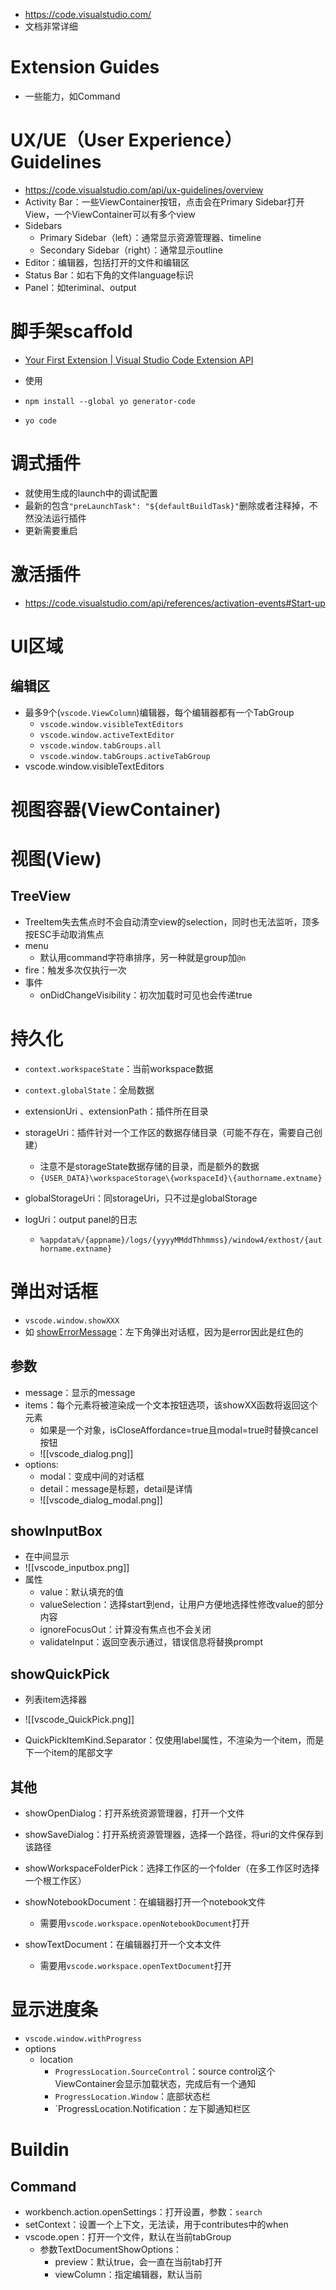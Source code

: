 
- https://code.visualstudio.com/
- 文档非常详细
# Extension Guides
- 一些能力，如Command

# UX/UE（User Experience）Guidelines
- https://code.visualstudio.com/api/ux-guidelines/overview
- Activity Bar：一些ViewContainer按钮，点击会在Primary Sidebar打开View，一个ViewContainer可以有多个view
- Sidebars
	- Primary Sidebar（left）：通常显示资源管理器、timeline
	- Secondary Sidebar（right）：通常显示outline
- Editor：编辑器，包括打开的文件和编辑区
- Status Bar：如右下角的文件language标识
- Panel：如teriminal、output


# 脚手架scaffold

- [Your First Extension | Visual Studio Code Extension API](https://code.visualstudio.com/api/get-started/your-first-extension)
- 使用

- `npm install --global yo generator-code`
- `yo code`

# 调式插件

- 就使用生成的launch中的调试配置
- 最新的包含`"preLaunchTask": "${defaultBuildTask}"`删除或者注释掉，不然没法运行插件
- 更新需要重启

# 激活插件
- https://code.visualstudio.com/api/references/activation-events#Start-up

# UI区域
## 编辑区
- 最多9个(`vscode.ViewColumn`)编辑器，每个编辑器都有一个TabGroup
	- `vscode.window.visibleTextEditors`  
	- `vscode.window.activeTextEditor`
	- `vscode.window.tabGroups.all`
	- `vscode.window.tabGroups.activeTabGroup`
- vscode.window.visibleTextEditors


# 视图容器(ViewContainer)

# 视图(View)
## TreeView
- TreeItem失去焦点时不会自动清空view的selection，同时也无法监听，顶多按ESC手动取消焦点
- menu
	- 默认用command字符串排序，另一种就是group加`@n`
- fire：触发多次仅执行一次
- 事件
	- onDidChangeVisibility：初次加载时可见也会传递true


# 持久化
- `context.workspaceState`：当前workspace数据
- `context.globalState`：全局数据

- extensionUri 、extensionPath：插件所在目录
- storageUri：插件针对一个工作区的数据存储目录（可能不存在，需要自己创建）
	- 注意不是storageState数据存储的目录，而是额外的数据
	- `{USER_DATA}\workspaceStorage\{workspaceId}\{authorname.extname}`
- globalStorageUri：同storageUri，只不过是globalStorage
- logUri：output panel的日志
	- `%appdata%/{appname}/logs/{yyyyMMddThhmmss}/window4/exthost/{authorname.extname}`


# 弹出对话框
- `vscode.window.showXXX`
- 如 [showErrorMessage](https://code.visualstudio.com/api/references/vscode-api#2623)：左下角弹出对话框，因为是error因此是红色的
## 参数
- message：显示的message
- items：每个元素将被渲染成一个文本按钮选项，该showXX函数将返回这个元素
	- 如果是一个对象，isCloseAffordance=true且modal=true时替换cancel按钮
	- ![[vscode_dialog.png]]
- options:
	- modal：变成中间的对话框
	- detail：message是标题，detail是详情
	- ![[vscode_dialog_modal.png]]


## showInputBox
- 在中间显示
- ![[vscode_inputbox.png]]
- 属性
	- value：默认填充的值
	- valueSelection：选择start到end，让用户方便地选择性修改value的部分内容
	- ignoreFocusOut：计算没有焦点也不会关闭
	- validateInput：返回空表示通过，错误信息将替换prompt

## showQuickPick
- 列表item选择器
- ![[vscode_QuickPick.png]]

- QuickPickItemKind.Separator：仅使用label属性，不渲染为一个item，而是下一个item的尾部文字

## 其他
- showOpenDialog：打开系统资源管理器，打开一个文件
- showSaveDialog：打开系统资源管理器，选择一个路径，将uri的文件保存到该路径
- showWorkspaceFolderPick：选择工作区的一个folder（在多工作区时选择一个根工作区）

- showNotebookDocument：在编辑器打开一个notebook文件
	- 需要用`vscode.workspace.openNotebookDocument`打开
- showTextDocument：在编辑器打开一个文本文件
	- 需要用`vscode.workspace.openTextDocument`打开

# 显示进度条
- `vscode.window.withProgress`
- options
	- location
		- `ProgressLocation.SourceControl`：source control这个ViewContainer会显示加载状态，完成后有一个通知
		- `ProgressLocation.Window`：底部状态栏
		- `ProgressLocation.Notification：左下脚通知栏区


# Buildin
## Command
- workbench.action.openSettings：打开设置，参数：`search`
- setContext：设置一个上下文，无法读，用于contributes中的when
- vscode.open：打开一个文件，默认在当前tabGroup
	- 参数TextDocumentShowOptions：
		- preview：默认true，会一直在当前tab打开
		- viewColumn：指定编辑器，默认当前